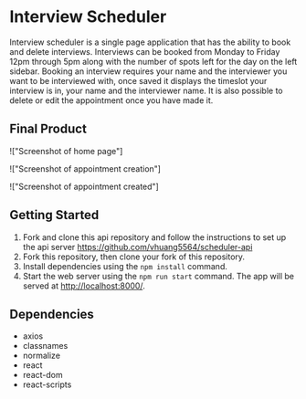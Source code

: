 # Interview Scheduler

Interview scheduler is a single page application that has the ability to book and delete interviews. Interviews can be booked from Monday to Friday 12pm through 5pm along with the number of spots left for the day on the left sidebar. Booking an interview requires your name and the interviewer you want to be interviewed with, once saved it displays the timeslot your interview is in, your name and the interviewer name. It is also possible to delete or edit the appointment once you have made it.

## Final Product

!["Screenshot of home page"]

!["Screenshot of appointment creation"]

!["Screenshot of appointment created"]

## Getting Started

1. Fork and clone this api repository and follow the instructions to set up the api server https://github.com/vhuang5564/scheduler-api
2. Fork this repository, then clone your fork of this repository.
3. Install dependencies using the `npm install` command.
4. Start the web server using the `npm run start` command. The app will be served at <http://localhost:8000/>.

## Dependencies

- axios
- classnames
- normalize
- react
- react-dom
- react-scripts
